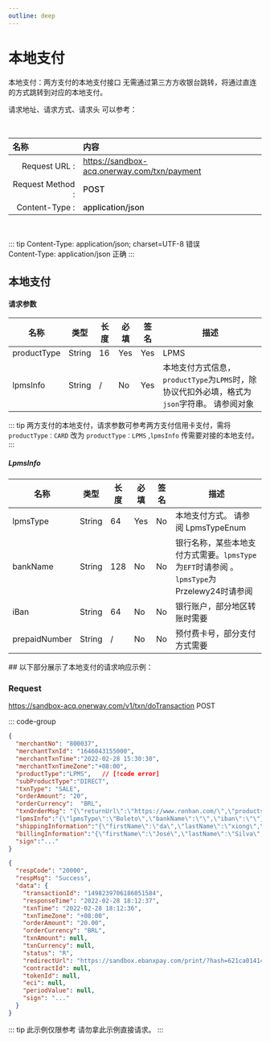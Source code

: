 ```yaml
---
outline: deep
---
```

<script setup>



import {reactive, ref, watch, onMounted, unref } from 'vue'; 
import {requestGen, secret} from "./util/utils";
import {ProductTypeEnum as ProductTypeEnumTable,SubProductTypeEnum as SubProductTypeEnumTable,TxnTypeEnum as TxnTypeEnumTable} from "./util/constants";
import CMExample from './components/CMExample.vue';
import CMNote from './components/CMNote.vue';
import CustomPopover from './components/element-ui/CustomPopover.vue'; 
import CustomTable from "./components/element-ui/CustomTable.vue";
import {TopRight, View} from "@element-plus/icons-vue";
import { ClickOutside as vClickOutside } from 'element-plus';


</script>

# 本地支付
本地支付：两方支付的本地支付接口 无需通过第三方方收银台跳转，将通过直连的方式跳转到对应的本地支付。


请求地址、请求方式、请求头 可以参考：


<br>

|   <div style="text-align: left;">名称</div>| 内容                                                          |
|----------------:|:---------------------------------------------------------------|
| Request URL :    | https://sandbox-acq.onerway.com/txn/payment  |
| Request Method : | <div style="color:var(--vp-c-brand-1);font-weight:500;"> POST  </div>                                                        |
| Content-Type :  | <div style="color:var(--vp-c-brand-1);font-weight:500;">application/json      </div>                                        |

<br>

<div class="alertbox3">

::: tip  Content-Type: application/json; charset=UTF-8 错误   <br>Content-Type: application/json 正确 
:::

</div>

## 本地支付

#### 请求参数

<div class="custom-table bordered-table">

| 名称          | 类型     | 长度 | 必填  | 签名  | 描述                       |
|-------------|--------|----|-----|-----|--------------------------|
| productType | String | 16 | Yes | Yes | LPMS  |
| lpmsInfo | String | / | No | Yes | 本地支付方式信息，`productType`为`LPMS`时，除协议代扣外必填，格式为`json`字符串。 请参阅对象   <CustomPopover title="LpmsInfo" width="auto" reference="LpmsInfo" link="/apis/enums.html#lpmsinfo" ></CustomPopover> |


</div>


<div class="alertbox4">

::: tip   两方支付的本地支付，请求参数可参考两方支付信用卡支付，需将 `productType：CARD` 改为 `productType：LPMS` ,`lpmsInfo` 传需要对接的本地支付。
:::

</div>


##### LpmsInfo


<div class="custom-table bordered-table">


| 名称            | 类型     | 长度  | 必填  | 签名 | 描述                                                                                               |
|---------------|--------|-----|-----|----|--------------------------------------------------------------------------------------------------|
| lpmsType      | String | 64  | Yes | No | 本地支付方式。 请参阅 LpmsTypeEnum    <CustomPopover title="EFTBankNameEnum" width="auto" reference="eftbanknameenum" link="/apis/enums.html#lpmstypeenum" ></CustomPopover>                                                                       |
| bankName      | String | 128 | No  | No | 银行名称，某些本地支付方式需要。`lpmsType`为`EFT`时请参阅    <CustomPopover title="EFTBankNameEnum" width="auto" reference="eftbanknameenum" link="/apis/enums.html#eftbanknameenum" ></CustomPopover>      。 `lpmsType`为Przelewy24时请参阅    <CustomPopover title="Przelewy24BankNameEnum" width="auto" reference="Przelewy24BankNameEnum" link="/apis/enums.html#przelewy24banknameenum" ></CustomPopover> |
| iBan          | String | 64  | No  | No | 银行账户，部分地区转账时需要                                                                                   |
| prepaidNumber | String | /   | No  | No | 预付费卡号，部分支付方式需要                                                                                   |

</div>
## 以下部分展示了本地支付的请求响应示例：

### Request

https://sandbox-acq.onerway.com/v1/txn/doTransaction <Badge type="tip">POST</Badge>

::: code-group

```json [请求参数]
{
  "merchantNo": "800037",
  "merchantTxnId": "1646043155000",
  "merchantTxnTime":"2022-02-28 15:30:30",
  "merchantTxnTimeZone":"+08:00",
  "productType":"LPMS",   // [!code error]
  "subProductType":"DIRECT",
  "txnType": "SALE",
  "orderAmount": "20",
  "orderCurrency":  "BRL",
  "txnOrderMsg": "{\"returnUrl\":\"https://www.ronhan.com/\",\"products\":\"[{\\\"name\\\":\\\"iphone 11\\\",\\\"price\\\":\\\"5300.00\\\",\\\"num\\\":\\\"2\\\",\\\"currency\\\":\\\"CNY\\\"}]\",\"transactionIp\":\"2600:1700:f0f1:1e30:d08f:c6da:976c:45cd\",\"appId\":1493520562615545856}",
  "lpmsInfo":"{\"lpmsType\":\"Boleto\",\"bankName\":\"\",\"iban\":\"\"}",  // [!code error]
  "shippingInformation":"{\"firstName\":\"da\",\"lastName\":\"xiong\",\"phone\":\"8522847000\",\"email\":\"shipping@example.com\",\"postalCode\":\"123456\",\"address\":\"HHHEEII\",\"country\":\"MY\",\"province\":\"BABA\",\"city\":\"BALALA\",\"street\":\"1010\",\"number\":\"20-1202\",\"identityNumber\":\"11112223333\",\"birthDate\":\"2020/12/28\"}",
  "billingInformation":"{\"firstName\":\"José\",\"lastName\":\"Silva\",\"phone\":\"8522847035\",\"email\":\"jose@example.com\",\"postalCode\":\"61919-230\",\"address\":\"Rua E\",\"country\":\"BR\",\"province\":\"CE\",\"city\":\"Maracanaú\",\"street\":\"1040\",\"identityNumber\":\"853.513.468-93\",\"birthDate\":\"2000/12/20\"}",
  "sign":"..."
}

```


```json [响应参数]
{
  "respCode": "20000",
  "respMsg": "Success",
  "data": {
    "transactionId": "1498239706186051584",
    "responseTime": "2022-02-28 18:12:37",
    "txnTime": "2022-02-28 18:12:36",
    "txnTimeZone": "+08:00",
    "orderAmount": "20.00",
    "orderCurrency": "BRL",
    "txnAmount": null,
    "txnCurrency": null,
    "status": "R",
    "redirectUrl": "https://sandbox.ebanxpay.com/print/?hash=621ca01414557c5009067504858cd223b90efca03add5c94",
    "contractId": null,
    "tokenId": null,
    "eci": null,
    "periodValue": null,
    "sign": "..."
  }
}


```

<div class="alertbox4">

::: tip 此示例仅限参考 请勿拿此示例直接请求。
:::

</div>






